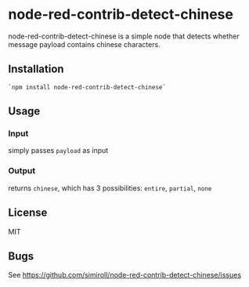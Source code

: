 # node-red-contrib-detect-chinese

node-red-contrib-detect-chinese is a simple node that detects whether message payload contains chinese characters.

## Installation

    `npm install node-red-contrib-detect-chinese`

## Usage

### Input

simply passes `payload` as input

### Output

returns `chinese`, which has 3 possibilities: `entire`, `partial`, `none`

## License

MIT

## Bugs

See <https://github.com/simiroll/node-red-contrib-detect-chinese/issues>